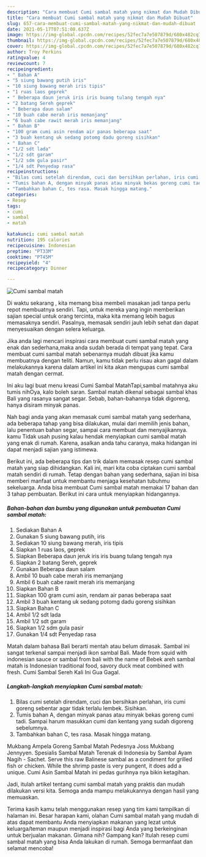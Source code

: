 ```yaml
---
description: "Cara membuat Cumi sambal matah yang nikmat dan Mudah Dibuat"
title: "Cara membuat Cumi sambal matah yang nikmat dan Mudah Dibuat"
slug: 657-cara-membuat-cumi-sambal-matah-yang-nikmat-dan-mudah-dibuat
date: 2021-05-17T07:51:08.637Z
image: https://img-global.cpcdn.com/recipes/52fec7a7e507879d/680x482cq70/cumi-sambal-matah-foto-resep-utama.jpg
thumbnail: https://img-global.cpcdn.com/recipes/52fec7a7e507879d/680x482cq70/cumi-sambal-matah-foto-resep-utama.jpg
cover: https://img-global.cpcdn.com/recipes/52fec7a7e507879d/680x482cq70/cumi-sambal-matah-foto-resep-utama.jpg
author: Troy Perkins
ratingvalue: 4
reviewcount: 7
recipeingredient:
- " Bahan A"
- "5 siung bawang putih iris"
- "10 siung bawang merah iris tipis"
- "1 ruas laos geprek"
- " Beberapa daun jeruk iris iris buang tulang tengah nya"
- "2 batang Sereh geprek"
- " Beberapa daun salam"
- "10 buah cabe merah iris memanjang"
- "6 buah cabe rawit merah iris memanjang"
- " Bahan B"
- "100 gram cumi asin rendam air panas beberapa saat"
- "3 buah kentang uk sedang potomg dadu goreng sisihkan"
- " Bahan C"
- "1/2 sdt lada"
- "1/2 sdt garam"
- "1/2 sdm gula pasir"
- "1/4 sdt Penyedap rasa"
recipeinstructions:
- "Bilas cumi setelah direndam, cuci dan bersihkan perlahan, iris cumi goreng sebentar agar tidak terlalu lembek. Sisihkan."
- "Tumis bahan A, dengan minyak panas atau minyak bekas goreng cumi tadi. Sampai harum masukkan cumi dan kentang yang sudah digoreng sebelumnya."
- "Tambahkan bahan C, tes rasa. Masak hingga matang."
categories:
- Resep
tags:
- cumi
- sambal
- matah

katakunci: cumi sambal matah 
nutrition: 195 calories
recipecuisine: Indonesian
preptime: "PT33M"
cooktime: "PT45M"
recipeyield: "4"
recipecategory: Dinner

---
```



![Cumi sambal matah](https://img-global.cpcdn.com/recipes/52fec7a7e507879d/680x482cq70/cumi-sambal-matah-foto-resep-utama.jpg)

Di waktu  sekarang , kita memang bisa membeli masakan jadi tanpa perlu repot membuatnya sendiri. Tapi, untuk mereka yang ingin memberikan sajian special untuk orang tercinta, maka kita memang lebih bagus memasaknya sendiri. Pasalnya, memasak sendiri jauh lebih sehat dan dapat menyesuaikan dengan selera keluarga.

Jika anda lagi mencari inspirasi cara membuat cumi sambal matah yang enak dan sederhana,maka anda sudah berada di tempat yang tepat. Cara membuat cumi sambal matah  sebenarnya mudah dibuat jika kamu membuatnya dengan teliti. Namun, kamu tidak perlu risau akan gagal dalam melakukannya 
karena dalam artikel ini kita akan mengupas cumi sambal matah dengan cermat.  

Ini aku lagi buat menu kreasi Cumi Sambal MatahTapi,sambal matahnya aku tumis nihOya, kalo boleh saran. Sambal matah dikenal sebagai sambal khas Bali yang rasanya sangat segar. Sebab, bahan-bahannya tidak digoreng, hanya disiram minyak panas.

Nah bagi anda yang akan memasak cumi sambal matah yang sederhana, ada beberapa tahap yang bisa dilakukan, mulai dari memilih jenis bahan, lalu penentuan bahan segar, sampai cara membuat dan menyajikannya. kamu Tidak usah pusing kalau hendak menyiapkan cumi sambal matah yang enak di rumah. Karena, asalkan anda  tahu caranya, maka hidangan ini dapat menjadi sajian yang istimewa.

Berikut ini, ada beberapa tips dan trik dalam memasak resep cumi sambal matah yang siap dihidangkan. Kali ini, mari kita coba ciptakan cumi sambal matah sendiri di rumah. Tetap dengan bahan yang sederhana, sajian ini bisa memberi manfaat untuk membantu menjaga kesehatan tubuhmu sekeluarga. Anda bisa membuat Cumi sambal matah memakai 17 bahan dan 3 tahap pembuatan. Berikut ini cara untuk menyiapkan hidangannya.

<!--inarticleads1-->

##### Bahan-bahan dan bumbu yang digunakan untuk pembuatan Cumi sambal matah:

1. Sediakan  Bahan A
1. Gunakan 5 siung bawang putih, iris
1. Sediakan 10 siung bawang merah, iris tipis
1. Siapkan 1 ruas laos, geprek
1. Siapkan  Beberapa daun jeruk iris iris buang tulang tengah nya
1. Siapkan 2 batang Sereh, geprek
1. Gunakan  Beberapa daun salam
1. Ambil 10 buah cabe merah iris memanjang
1. Ambil 6 buah cabe rawit merah iris memanjang
1. Siapkan  Bahan B
1. Siapkan 100 gram cumi asin, rendam air panas beberapa saat
1. Ambil 3 buah kentang uk sedang potomg dadu goreng sisihkan
1. Siapkan  Bahan C
1. Ambil 1/2 sdt lada
1. Ambil 1/2 sdt garam
1. Siapkan 1/2 sdm gula pasir
1. Gunakan 1/4 sdt Penyedap rasa


Matah dalam bahasa Bali berarti mentah atau belum dimasak. Sambal ini sangat terkenal sampai menjadi ikon sambal Bali. Made from squid with indonesian sauce or sambal from bali with the name of Bebek areh sambal matah is Indonesian traditional food, savory duck meat combined with fresh. Cumi Sambal Sereh Kali Ini Gua Gagal. 

<!--inarticleads2-->

##### Langkah-langkah menyiapkan Cumi sambal matah:

1. Bilas cumi setelah direndam, cuci dan bersihkan perlahan, iris cumi goreng sebentar agar tidak terlalu lembek. Sisihkan.
1. Tumis bahan A, dengan minyak panas atau minyak bekas goreng cumi tadi. Sampai harum masukkan cumi dan kentang yang sudah digoreng sebelumnya.
1. Tambahkan bahan C, tes rasa. Masak hingga matang.


Mukbang Ampela Goreng Sambal Matah Pedesnya Joss Mukbang Jennyyen. Spesialis Sambal Matah Terenak di Indonesia by Sambal Ayam Nagih - Sachet. Serve this raw Balinese sambal as a condiment for grilled fish or chicken. While the shrimp paste is very pungent, it does add a unique. Cumi Asin Sambal Matah ini pedas gurihnya nya bikin ketagihan. 

Jadi, itulah artikel tentang  cumi sambal matah  yang praktis dan mudah dilakukan versi kita. Semoga anda mampu melakukannya dengan hasil yang memuaskan. 

Terima kasih kamu telah menggunakan resep yang tim kami tampilkan di halaman ini. Besar harapan kami, olahan  Cumi sambal matah yang mudah di atas dapat membantu Anda menyiapkan makanan yang lezat untuk keluarga/teman maupun menjadi inspirasi bagi Anda yang berkeinginan untuk berjualan makanan. Gimana nih? Gampang kan? Itulah resep cumi sambal matah yang bisa Anda lakukan di rumah. Semoga bermanfaat dan selamat mencoba!


